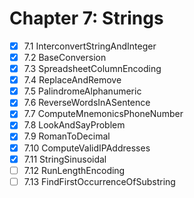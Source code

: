 # Chapter 7: Strings

- [x] 7.1 InterconvertStringAndInteger
- [x] 7.2 BaseConversion
- [x] 7.3 SpreadsheetColumnEncoding
- [x] 7.4 ReplaceAndRemove
- [x] 7.5 PalindromeAlphanumeric
- [x] 7.6 ReverseWordsInASentence
- [x] 7.7 ComputeMnemonicsPhoneNumber
- [x] 7.8 LookAndSayProblem
- [x] 7.9 RomanToDecimal
- [x] 7.10 ComputeValidIPAddresses
- [x] 7.11 StringSinusoidal
- [ ] 7.12 RunLengthEncoding
- [ ] 7.13 FindFirstOccurrenceOfSubstring